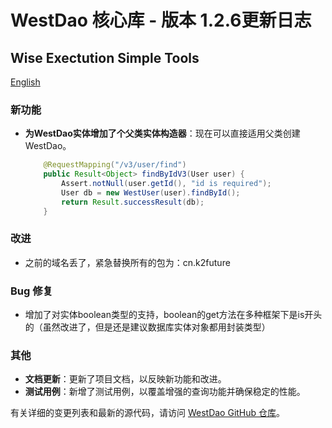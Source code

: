 # WestDao 核心库 - 版本 1.2.6更新日志

## Wise Exectution  Simple Tools

[English](https://github.com/westwong/westDao/blob/master/changelog/1.2.6%20Release%20Notes_en.md)

### 新功能

- **为WestDao实体增加了个父类实体构造器**：现在可以直接适用父类创建WestDao。

  ```java
      @RequestMapping("/v3/user/find")
      public Result<Object> findByIdV3(User user) {
          Assert.notNull(user.getId(), "id is required");
          User db = new WestUser(user).findById();
          return Result.successResult(db);
      }
  ```


### 改进

- 之前的域名丢了，紧急替换所有的包为：cn.k2future

### Bug 修复

- 增加了对实体boolean类型的支持，boolean的get方法在多种框架下是is开头的（虽然改进了，但是还是建议数据库实体对象都用封装类型）

### 其他

- **文档更新**：更新了项目文档，以反映新功能和改进。
- **测试用例**：新增了测试用例，以覆盖增强的查询功能并确保稳定的性能。

有关详细的变更列表和最新的源代码，请访问 [WestDao GitHub 仓库](https://github.com/westwong/westDao)。